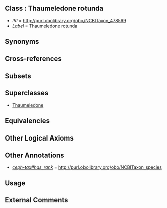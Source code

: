 
## Class : Thaumeledone rotunda

 * *IRI* = http://purl.obolibrary.org/obo/NCBITaxon_478569
 * *Label* = Thaumeledone rotunda

## Synonyms


## Cross-references


## Subsets


## Superclasses

 * [Thaumeledone](../../NCBITaxon/47/NCBITaxon_164547.md)

## Equivalencies


## Other Logical Axioms


## Other Annotations

 * *[ceph-tax#has_rank](../../ceph-tax#has/nk/ceph-tax#has_rank.md)* = http://purl.obolibrary.org/obo/NCBITaxon_species

## Usage


## External Comments

